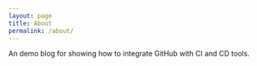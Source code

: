 ```yaml
---
layout: page
title: About
permalink: /about/
---
```


An demo blog for showing how to integrate GitHub with CI and CD tools.